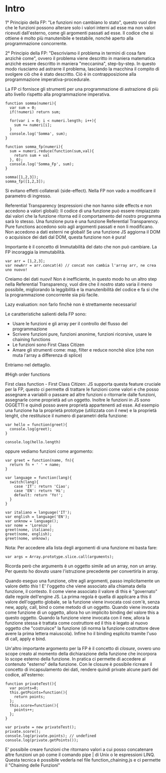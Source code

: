 # Intro

1° Principio della FP:
"Le funzioni non cambiano lo stato", questo vuol dire che le funzioni possono alterare solo i valori interni ad esse ma non valori ricevuti dall'esterno, come gli argomenti passati ad esse. Il codice che si ottiene è molto più manutenibile e testabile, nonchè aperto alla programmazione concorrente.

2° Principio della FP:
"Descriviamo il problema in termini di cosa fare anzichè come", ovvero il problema viene descritto in maniera matematica anzichè essere descritto in maniera "meccanina", step-by-step. In questo modo riusciamo ad astrarre il problema, lasciando la macchina il compito di svolgere ciò che è stato descritto. Ciò è in contrapposizione alla programmazione imperativa-procedurale.

La FP ci fornisce gli strumenti per una programmazione di astrazione di più alto livello rispetto alla programmazione
imperativa.

```
function somma(numeri){
  var sum = 0;
  if(!numeri) return sum;

  for(var i = 0; i < numeri.length; i++){
    sum += numeri[i];
  }
  console.log('Somma', sum);
}

function somma_fp(numeri){
  sum = numeri.reduce(function(sum,val){
    return sum + val
  }, 0);
  console.log('Somma_Fp', sum);
}

somma([1,2,3]);
somma_fp([1,2,3]);
```

Si evitano effetti collaterali (side-effect). Nella FP non vado a modificare il parametro di ingresso.

Referential Transparency (espressioni che non hanno side effects e non accedono a valori globali): Il codice di una funzione può essere rimpiazzato dai valori che la funzione ritorna ed il comportamento del nostro programma sarà lo stesso. Una funzione pura è una funzione Referential Transparency. Pure functions accedono solo agli argomenti passati e non li modificano. Non accedono a dati esterni ne globali!
Se una funzione JS aggiorna il DOM o acquisisce dei dati dal DOM, questa funzione non è pura!

Importante è il concetto di Immutabilità del dato che non può cambiare. La FP incoraggia la immutabilità.

```
var arr = [1,2,3];
var newArr = arr.concat(4) // concat non cambia l'array arr, ne crea uno nuovo!
```
Creiamo dei dati nuovi! Non è inefficiente, in questo modo ho un altro step nella Referential Transparency, vuol dire che il nostro stato varia il meno possibile, migliorando la leggibilità e la manutenibilità del codice e fa si che la programmazione concorrente sia più facile.

Lazy evaluation: non farlo finchè non è strettamente necessario!

Le caratteristiche salienti della FP sono:
- Usare le funzioni e gli array per il controllo del flusso del programmazione
- Scrivere funzioni pure, funzioni anonime, funzioni ricorsive, usare le chaining functions
- Le funzioni sono First Class Citizen
- Amare gli strumenti come: map, filter e reduce nonchè slice (che non muta l'array a differenza di splice)

Entriamo nel dettaglio.

#High order functions

First class function - First Class Citizen: JS supporta questa feature cruciale per la FP, questo ci permette di trattare le funzioni come valori e che posso assegnare a variabili o passare ad altre funzioni o ritornarle dalle funzioni, assegnarle come proprietà ad un oggetto. Inoltre le funzioni in JS sono OGGETTI e quindi posso avere proprietà appartenenti ad esse. Ad esempio una funzione ha la proprietà prototype (utilizzata con il new) e la proprietà lenght, che restituisce il numero di parametri della funzione:

```
var hello = function(greet){
  console.log(greet);
}

console.log(hello.length)
```

oppure vediamo funzioni come argomento:

```
var greet = function(name, fn){
  return fn + ' ' + name;
}

var language = function(lang){
  switch(lang){
    case 'IT': return 'Ciao';
    case 'EN': return 'Hi';
    default: return 'Yo!';
  }
}

var italiano = language('IT');
var english = language('EN');
var unknow = language();
var nome = 'Lorenzo';
greet(nome, italiano);
greet(nome, english);
greet(nome, unknow);
```

Nota: Per accedere alla lista degli argomenti di una funzione mi basta fare:

```
var args = Array.prototype.slice.call(arguments);
```

Ricorda però che arguments è un oggetto simile ad un array, non un array. Per questo ho dovuto usare l'istruzione precedente per convertirla in array.

Quando eseguo una funzione, oltre agli argomenti, passo implicitamente un valore detto _this_ !
E' l'oggetto che viene associato alla chiamata della funzione, il contesto. Il come viene associato il valore di this è "governato" dalle regole dell'engine JS. La prima regola è quella di applicare a this il valore dell'oggetto globale, se la funzione viene invocata così com'è, senza new, apply, call, bind o come metodo di un oggetto. Quando viene invocata come funzione di un oggetto, allora ho un implicito binding del valore this a questo oggetto. Quando la funzione viene invocata con il new, allora la funzione stessa è trattata come costruttore ed il this è legato al nuovo oggetto che "costruisce" la funzione (di norma la funzione costruttore deve avere la prima lettera maiuscola). Infine ho il binding esplicito tramite l'uso di call, apply e bind.

Un'altro importante argomento per la FP è il concetto di _closure_, ovvero uno scope creato al momento della dichiarazione della funzione che incorpora lo scope esterno della funzione. In pratica ci permette di accedere al contenuto "esterno" della funzione.
Con le closure è possibile ricreare il concetto di incapsulamento dei dati, rendere quindi private alcune parti del codice, all'esterno:

```
function privateTest(){
  var points=0;
  this.getPoints=function(){
    return points;
  };
  this.score=function(){
    points++;
  };
}

var private = new privateTest();
private.score();
console.log(private.points); // undefined
console.log(private.getPoints());
```

E' possibile creare funzioni che ritornano valori a cui posso concatenare altre funzioni un pò come il comando pipe | di Unix o le espressioni LINQ. Questa tecnica è possibile vederla nel file function_chaining.js e ci permette il "Chaining delle Funzioni"
